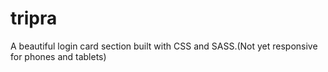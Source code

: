 # tripra
A beautiful login card section built with CSS and SASS.(Not yet responsive for phones and tablets)

